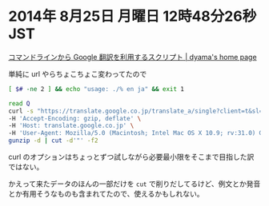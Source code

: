 2014年 8月25日 月曜日 12時48分26秒 JST
===

[コマンドラインから Google 翻訳を利用するスクリプト | dyama's home page](http://dyama.org/2011/03/google-translate-from-commandline/)

単純に url やらちょこちょこ変わってたので

```bash
[ $# -ne 2 ] && echo "usage: ./% en ja" && exit 1

read Q
curl -s "https://translate.google.co.jp/translate_a/single?client=t&sl=$1&tl=$2&dt=ex&dt=ld&dt=md&dt=qc&dt=rw&dt=rm&dt=ss&dt=t&dt=at&dt=sw&ie=UTF-8&oe=UTF-8&oc=1&otf=2&ssel=3&tsel=0&q=$Q" \
-H 'Accept-Encoding: gzip, deflate' \
-H 'Host: translate.google.co.jp' \
-H 'User-Agent: Mozilla/5.0 (Macintosh; Intel Mac OS X 10.9; rv:31.0) Gecko/20100101 Firefox/31.0' | 
gunzip -d | cut -d'"' -f2
```

curl のオプションはちょっとずつ試しながら必要最小限をそこまで目指した訳ではない。

かえって来たデータのほんの一部だけを `cut` で削りだしてるけど、例文とか発音とか有用そうなものも含まれてたので、使えるかもしれない。

